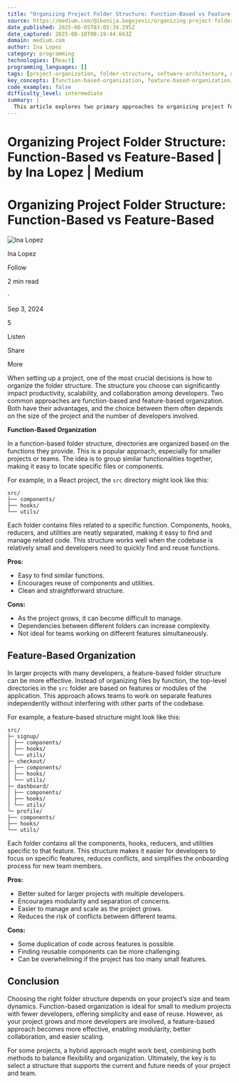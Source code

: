 ```yaml
---
title: "Organizing Project Folder Structure: Function-Based vs Feature-Based | by Ina Lopez | Medium"
source: https://medium.com/@ikonija.bogojevic/organizing-project-folder-structure-function-based-vs-feature-based-168596b6d169
date_published: 2025-06-05T03:05:34.295Z
date_captured: 2025-08-18T00:19:44.663Z
domain: medium.com
author: Ina Lopez
category: programming
technologies: [React]
programming_languages: []
tags: [project-organization, folder-structure, software-architecture, development, code-organization, scalability, collaboration]
key_concepts: [function-based-organization, feature-based-organization, modularity, separation-of-concerns, code-reuse]
code_examples: false
difficulty_level: intermediate
summary: |
  This article explores two primary approaches to organizing project folder structures: function-based and feature-based. Function-based organization groups files by their type or function, making it ideal for smaller projects and promoting code reuse. Conversely, feature-based organization structures directories around specific application features, which is more effective for larger projects with multiple developers, enhancing modularity and reducing conflicts. The choice between these methods depends on the project's size and team dynamics, with a hybrid approach also being a viable option. The goal is to select a structure that supports current and future project needs.
---
```

# Organizing Project Folder Structure: Function-Based vs Feature-Based | by Ina Lopez | Medium

# Organizing Project Folder Structure: Function-Based vs Feature-Based

![Ina Lopez](https://miro.medium.com/v2/resize:fill:64:64/1*mwskpxHTl8z9ak8Kuy3LIQ.jpeg)

Ina Lopez

Follow

2 min read

·

Sep 3, 2024

5

Listen

Share

More

When setting up a project, one of the most crucial decisions is how to organize the folder structure. The structure you choose can significantly impact productivity, scalability, and collaboration among developers. Two common approaches are function-based and feature-based organization. Both have their advantages, and the choice between them often depends on the size of the project and the number of developers involved.

**Function-Based Organization**

In a function-based folder structure, directories are organized based on the functions they provide. This is a popular approach, especially for smaller projects or teams. The idea is to group similar functionalities together, making it easy to locate specific files or components.

For example, in a React project, the `src` directory might look like this:

```
src/  
├── components/  
├── hooks/  
└── utils/
```

Each folder contains files related to a specific function. Components, hooks, reducers, and utilities are neatly separated, making it easy to find and manage related code. This structure works well when the codebase is relatively small and developers need to quickly find and reuse functions.

**Pros:**

*   Easy to find similar functions.
*   Encourages reuse of components and utilities.
*   Clean and straightforward structure.

**Cons:**

*   As the project grows, it can become difficult to manage.
*   Dependencies between different folders can increase complexity.
*   Not ideal for teams working on different features simultaneously.

## Feature-Based Organization

In larger projects with many developers, a feature-based folder structure can be more effective. Instead of organizing files by function, the top-level directories in the `src` folder are based on features or modules of the application. This approach allows teams to work on separate features independently without interfering with other parts of the codebase.

For example, a feature-based structure might look like this:

```
src/  
├─ signup/  
│ ├── components/  
│ ├── hooks/  
│ └── utils/  
├─ checkout/  
│ ├── components/  
│ ├── hooks/  
│ └── utils/  
├─ dashboard/  
│ ├── components/  
│ ├── hooks/  
│ └── utils/  
└─ profile/  
├── components/  
├── hooks/  
└── utils/
```

Each folder contains all the components, hooks, reducers, and utilities specific to that feature. This structure makes it easier for developers to focus on specific features, reduces conflicts, and simplifies the onboarding process for new team members.

**Pros:**

*   Better suited for larger projects with multiple developers.
*   Encourages modularity and separation of concerns.
*   Easier to manage and scale as the project grows.
*   Reduces the risk of conflicts between different teams.

**Cons:**

*   Some duplication of code across features is possible.
*   Finding reusable components can be more challenging.
*   Can be overwhelming if the project has too many small features.

## Conclusion

Choosing the right folder structure depends on your project’s size and team dynamics. Function-based organization is ideal for small to medium projects with fewer developers, offering simplicity and ease of reuse. However, as your project grows and more developers are involved, a feature-based approach becomes more effective, enabling modularity, better collaboration, and easier scaling.

For some projects, a hybrid approach might work best, combining both methods to balance flexibility and organization. Ultimately, the key is to select a structure that supports the current and future needs of your project and team.